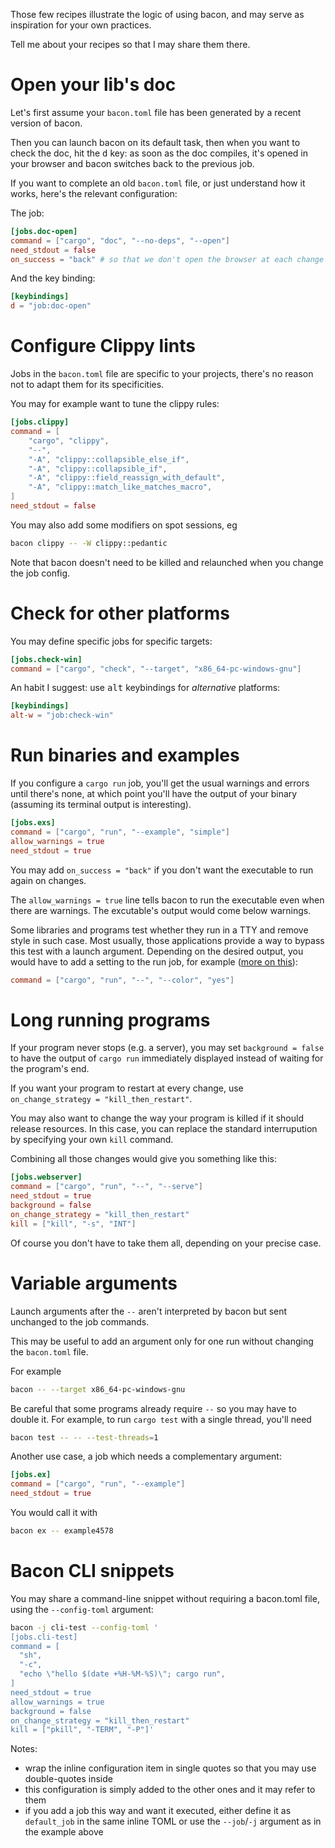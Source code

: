 
Those few recipes illustrate the logic of using bacon, and may serve as inspiration for your own practices.

Tell me about your recipes so that I may share them there.

# Open your lib's doc

Let's first assume your `bacon.toml` file has been generated by a recent version of bacon.

Then you can launch bacon on its default task, then when you want to check the doc, hit the <kbd>d</kbd> key: as soon as the doc compiles, it's opened in your browser and bacon switches back to the previous job.

If you want to complete an old `bacon.toml` file, or just understand how it works, here's the relevant configuration:

The job:

```TOML
[jobs.doc-open]
command = ["cargo", "doc", "--no-deps", "--open"]
need_stdout = false
on_success = "back" # so that we don't open the browser at each change
```

And the key binding:

```TOML
[keybindings]
d = "job:doc-open"
```

# Configure Clippy lints

Jobs in the `bacon.toml` file are specific to your projects, there's no reason not to adapt them for its specificities.

You may for example want to tune the clippy rules:

```TOML
[jobs.clippy]
command = [
	"cargo", "clippy",
	"--",
	"-A", "clippy::collapsible_else_if",
	"-A", "clippy::collapsible_if",
	"-A", "clippy::field_reassign_with_default",
	"-A", "clippy::match_like_matches_macro",
]
need_stdout = false
```

You may also add some modifiers on spot sessions, eg

```bash
bacon clippy -- -W clippy::pedantic
```

Note that bacon doesn't need to be killed and relaunched when you change the job config.

# Check for other platforms

You may define specific jobs for specific targets:

```toml
[jobs.check-win]
command = ["cargo", "check", "--target", "x86_64-pc-windows-gnu"]
```

An habit I suggest: use <kbd>alt</kbd> keybindings for *alternative* platforms:

```toml
[keybindings]
alt-w = "job:check-win"
```

# Run binaries and examples

If you configure a `cargo run` job, you'll get the usual warnings and errors until there's none, at which point you'll have the output of your binary (assuming its terminal output is interesting).

```toml
[jobs.exs]
command = ["cargo", "run", "--example", "simple"]
allow_warnings = true
need_stdout = true
```

You may add `on_success = "back"` if you don't want the executable to run again on changes.

The `allow_warnings = true` line tells bacon to run the executable even when there are warnings. The excutable's output would come below warnings.

Some libraries and programs test whether they run in a TTY and remove style in such case.
Most usually, those applications provide a way to bypass this test with a launch argument.
Depending on the desired output, you would have to add a setting to the run job, for example
([more on this](https://github.com/Canop/bacon/issues/89#issuecomment-1257752297)):

```toml
command = ["cargo", "run", "--", "--color", "yes"]
```

# Long running programs

If your program never stops (e.g. a server), you may set `background = false` to have the output of `cargo run` immediately displayed instead of waiting for the program's end.

If you want your program to restart at every change, use `on_change_strategy = "kill_then_restart"`.

You may also want to change the way your program is killed if it should release resources.
In this case, you can replace the standard interrupution by specifying your own `kill` command.

Combining all those changes would give you something like this:

```toml
[jobs.webserver]
command = ["cargo", "run", "--", "--serve"]
need_stdout = true
background = false
on_change_strategy = "kill_then_restart"
kill = ["kill", "-s", "INT"]
```

Of course you don't have to take them all, depending on your precise case.

# Variable arguments

Launch arguments after the `--` aren't interpreted by bacon but sent unchanged to the job commands.

This may be useful to add an argument only for one run without changing the `bacon.toml` file.

For example

```bash
bacon -- --target x86_64-pc-windows-gnu
```

Be careful that some programs already require `--` so you may have to double it.
For example, to run `cargo test` with a single thread, you'll need

```bash
bacon test -- -- --test-threads=1
```

Another use case, a job which needs a complementary argument:


```toml
[jobs.ex]
command = ["cargo", "run", "--example"]
need_stdout = true
```

You would call it with

```bash
bacon ex -- example4578
```

# Bacon CLI snippets

You may share a command-line snippet without requiring a bacon.toml file, using the `--config-toml` argument:

```bash
bacon -j cli-test --config-toml '
[jobs.cli-test]
command = [
  "sh",
  "-c",
  "echo \"hello $(date +%H-%M-%S)\"; cargo run",
]
need_stdout = true
allow_warnings = true
background = false
on_change_strategy = "kill_then_restart"
kill = ["pkill", "-TERM", "-P"]'
```

Notes:

* wrap the inline configuration item in single quotes so that you may use double-quotes inside
* this configuration is simply added to the other ones and it may refer to them
* if you add a job this way and want it executed, either define it as `default_job` in the same inline TOML or use the `--job`/`-j` argument as in the example above

